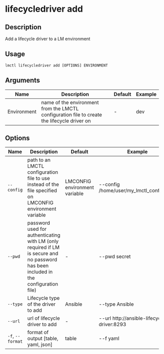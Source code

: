 # lifecycledriver add

## Description

Add a lifecycle driver to a LM environment

## Usage

```
lmctl lifecycledriver add [OPTIONS] ENVIRONMENT
```

## Arguments

| Name        | Description                                                                                 | Default | Example |
| ----------- | ------------------------------------------------------------------------------------------- | ------- | ------- |
| Environment | name of the environment from the LMCTL configuration file to create the lifecycle driver on | -       | dev     |

## Options

| Name             | Description                                                                                                                          | Default                       | Example                                    |
| ---------------- | ------------------------------------------------------------------------------------------------------------------------------------ | ----------------------------- | ------------------------------------------ |
| `--config`       | path to an LMCTL configuration file to use instead of the file specified on LMCONFIG environment variable                            | LMCONFIG environment variable | --config /home/user/my_lmctl_config.yaml   |
| `--pwd`          | password used for authenticating with LM (only required if LM is secure and no password has been included in the configuration file) | -                             | --pwd secret                               |
| `--type`         | Lifecycle type of the driver to add                                                                                                  | Ansible                       | --type Ansible                             |
| `--url`          | url of lifecycle driver to add                                                                                                       | -                             | --url http://ansible-lifecycle-driver:8293 |
| `-f`, `--format` | format of output [table, yaml, json]                                                                                                 | table                         | --f yaml                                   |
